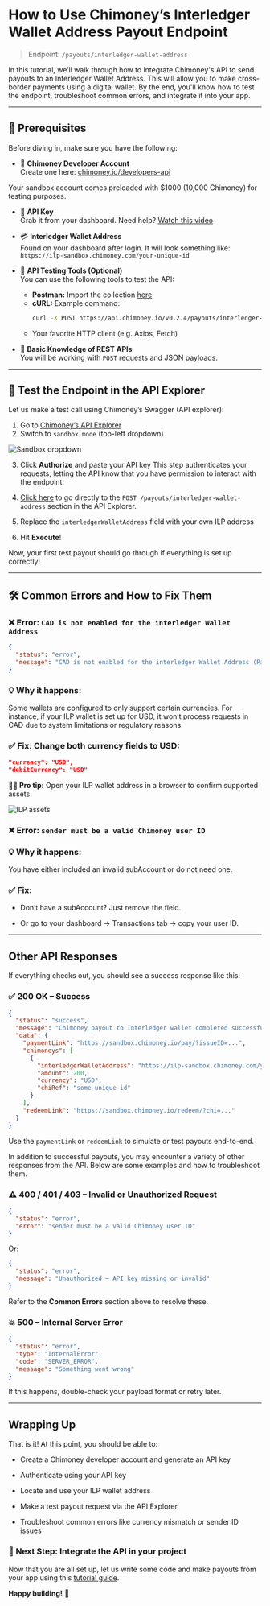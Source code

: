 # How to Use Chimoney’s Interledger Wallet Address Payout Endpoint
> Endpoint: `/payouts/interledger-wallet-address`

In this tutorial, we’ll walk through how to integrate Chimoney's API to send payouts to an Interledger Wallet Address. This will allow you to make cross-border payments using a digital wallet. By the end, you'll know how to test the endpoint, troubleshoot common errors, and integrate it into your app.

---

## 🧰 Prerequisites

Before diving in, make sure you have the following:

- 🔐 **Chimoney Developer Account**  
  Create one here: [chimoney.io/developers-api](https://chimoney.io/developers-api)
  
 Your sandbox account comes preloaded with $1000 (10,000 Chimoney) for testing purposes.

- 🔑 **API Key**  
  Grab it from your dashboard. Need help? [Watch this video](https://www.loom.com/share/436303eb69c44f0d9757ea0c655bed89?sid=b6a0f661-721c-4731-9873-ae6f2d25780)

- 💳 **Interledger Wallet Address**  
  Found on your dashboard after login. It will look something like:  
  `https://ilp-sandbox.chimoney.com/your-unique-id`

- 🧪 **API Testing Tools (Optional)**  
  You can use the following tools to test the API:
  - **Postman:** Import the collection [here]([link-to-collection](https://documenter.getpostman.com/view/26097715/2sA3kXCzD2#c311f506-2938-440b-abe9-dc232530a84f))
  - **cURL:** Example command:
    ```bash
    curl -X POST https://api.chimoney.io/v0.2.4/payouts/interledger-wallet-address -H "Authorization: Bearer <your_api_key>" -d '{"amount": "100", "currency": "USD", ...}'
    ```
  - Your favorite HTTP client (e.g. Axios, Fetch)

- 🧠 **Basic Knowledge of REST APIs**  
  You will be working with `POST` requests and JSON payloads.

---

## 🚀 Test the Endpoint in the API Explorer

Let us make a test call using Chimoney’s Swagger (API explorer):

1. Go to [Chimoney’s API Explorer](https://api.chimoney.io/v0.2.4/api-docs/#/Payouts/post_v0_2_4_payouts_interledger_wallet_address)
2. Switch to `sandbox mode` (top-left dropdown)

![Sandbox dropdown](./images/server-dropdown-sandbox.png)

3. Click **Authorize** and paste your API key
This step authenticates your requests, letting the API know that you have permission to interact with the endpoint.

5. [Click here](https://api.chimoney.io/v0.2.4/api-docs/#/Payouts/post_v0_2_4_payouts_interledger_wallet_address) to go directly to the `POST /payouts/interledger-wallet-address` section in the API Explorer.
6. Replace the `interledgerWalletAddress` field with your own ILP address
7. Hit **Execute**!

Now, your first test payout should go through if everything is set up correctly!

---

## 🛠 Common Errors and How to Fix Them

### ❌ Error: `CAD is not enabled for the interledger Wallet Address`

```json
{
  "status": "error",
  "message": "CAD is not enabled for the interledger Wallet Address (Payment Pointer), https://ilp-sandbox.chimoney.com/********"
}
```

### 💡 Why it happens:
Some wallets are configured to only support certain currencies. For instance, if your ILP wallet is set up for USD, it won’t process requests in CAD due to system limitations or regulatory reasons.

### ✅ Fix: Change both currency fields to USD:
```json
"currency": "USD",
"debitCurrency": "USD"
```

**🕵️‍♀️ Pro tip:** Open your ILP wallet address in a browser to confirm supported assets.


![ILP assets](./images/ilp-browser.png)

### ❌ Error: `sender must be a valid Chimoney user ID`

### 💡 Why it happens:
You have either included an invalid subAccount or do not need one.

### ✅ Fix:

- Don’t have a subAccount? Just remove the field.

- Or go to your dashboard → Transactions tab → copy your user ID.

---

## Other API Responses
If everything checks out, you should see a success response like this:

### ✅ 200 OK – Success
```json
{
  "status": "success",
  "message": "Chimoney payout to Interledger wallet completed successfully",
  "data": {
    "paymentLink": "https://sandbox.chimoney.io/pay/?issueID=...",
    "chimoneys": [
      {
        "interledgerWalletAddress": "https://ilp-sandbox.chimoney.com/your-id",
        "amount": 200,
        "currency": "USD",
        "chiRef": "some-unique-id"
      }
    ],
    "redeemLink": "https://sandbox.chimoney.io/redeem/?chi=..."
  }
}
```
Use the `paymentLink` or `redeemLink` to simulate or test payouts end-to-end.

In addition to successful payouts, you may encounter a variety of other responses from the API. Below are some examples and how to troubleshoot them.
### ⚠️ 400 / 401 / 403 – Invalid or Unauthorized Request

```json
{
  "status": "error",
  "error": "sender must be a valid Chimoney user ID"
}
```

Or:

```json
{
  "status": "error",
  "message": "Unauthorized – API key missing or invalid"
}
```

Refer to the **Common Errors** section above to resolve these.

### 💥 500 – Internal Server Error
```json
{
  "status": "error",
  "type": "InternalError",
  "code": "SERVER_ERROR",
  "message": "Something went wrong"
}
```
If this happens, double-check your payload format or retry later.

---

## Wrapping Up
That is it! At this point, you should be able to:

- Create a Chimoney developer account and generate an API key

- Authenticate using your API key

- Locate and use your ILP wallet address

- Make a test payout request via the API Explorer

- Troubleshoot common errors like currency mismatch or sender ID issues

### 🎯 Next Step: Integrate the API in your project

Now that you are all set up, let us write some code and make payouts from your app using this [tutorial guide](./tutorial.md).

**Happy building!** 🙌
